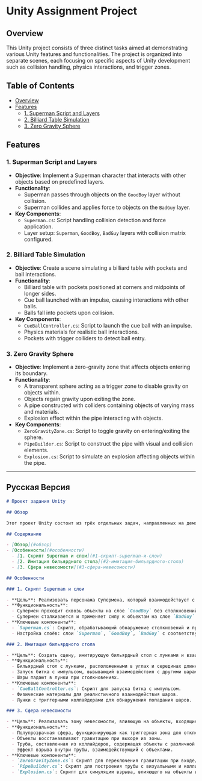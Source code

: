 # Unity Assignment Project

## Overview

This Unity project consists of three distinct tasks aimed at demonstrating various Unity features and functionalities. The project is organized into separate scenes, each focusing on specific aspects of Unity development such as collision handling, physics interactions, and trigger zones.

## Table of Contents

- [Overview](#overview)
- [Features](#features)
  - [1. Superman Script and Layers](#1-superman-script-and-layers)
  - [2. Billiard Table Simulation](#2-billiard-table-simulation)
  - [3. Zero Gravity Sphere](#3-zero-gravity-sphere)

## Features

### 1. Superman Script and Layers

- **Objective**: Implement a Superman character that interacts with other objects based on predefined layers.
- **Functionality**:
  - Superman passes through objects on the `GoodBoy` layer without collision.
  - Superman collides and applies force to objects on the `BadGuy` layer.
- **Key Components**:
  - `Superman.cs`: Script handling collision detection and force application.
  - Layer setup: `Superman`, `GoodBoy`, `BadGuy` layers with collision matrix configured.

### 2. Billiard Table Simulation

- **Objective**: Create a scene simulating a billiard table with pockets and ball interactions.
- **Functionality**:
  - Billiard table with pockets positioned at corners and midpoints of longer sides.
  - Cue ball launched with an impulse, causing interactions with other balls.
  - Balls fall into pockets upon collision.
- **Key Components**:
  - `CueBallController.cs`: Script to launch the cue ball with an impulse.
  - Physics materials for realistic ball interactions.
  - Pockets with trigger colliders to detect ball entry.

### 3. Zero Gravity Sphere

- **Objective**: Implement a zero-gravity zone that affects objects entering its boundary.
- **Functionality**:
  - A transparent sphere acting as a trigger zone to disable gravity on objects within.
  - Objects regain gravity upon exiting the zone.
  - A pipe constructed with colliders containing objects of varying mass and materials.
  - Explosion effect within the pipe interacting with objects.
- **Key Components**:
  - `ZeroGravityZone.cs`: Script to toggle gravity on entering/exiting the sphere.
  - `PipeBuilder.cs`: Script to construct the pipe with visual and collision elements.
  - `Explosion.cs`: Script to simulate an explosion affecting objects within the pipe.

---

## Русская Версия

```markdown
# Проект задания Unity

## Обзор

Этот проект Unity состоит из трёх отдельных задач, направленных на демонстрацию различных возможностей и функционала Unity. Проект организован в виде отдельных сцен, каждая из которых фокусируется на конкретных аспектах разработки на Unity, таких как обработка столкновений, взаимодействие с физикой и зоны триггеров.

## Содержание

- [Обзор](#обзор)
- [Особенности](#особенности)
  - [1. Скрипт Superman и слои](#1-скрипт-superman-и-слои)
  - [2. Имитация бильярдного стола](#2-имитация-бильярдного-стола)
  - [3. Сфера невесомости](#3-сфера-невесомости)

## Особенности

### 1. Скрипт Superman и слои

- **Цель**: Реализовать персонажа Супермена, который взаимодействует с другими объектами на основе предопределённых слоёв.
- **Функциональность**:
  - Супермен проходит сквозь объекты на слое `GoodBoy` без столкновений.
  - Супермен сталкивается и применяет силу к объектам на слое `BadGuy`.
- **Ключевые компоненты**:
  - `Superman.cs`: Скрипт, обрабатывающий обнаружение столкновений и применение силы.
  - Настройка слоёв: слои `Superman`, `GoodBoy`, `BadGuy` с соответствующей матрицей столкновений.

### 2. Имитация бильярдного стола

- **Цель**: Создать сцену, имитирующую бильярдный стол с лунками и взаимодействиями между шарами.
- **Функциональность**:
  - Бильярдный стол с лунками, расположенными в углах и серединах длинных сторон.
  - Запуск битка с импульсом, вызывающий взаимодействия с другими шарами.
  - Шары падают в лунки при столкновениях.
- **Ключевые компоненты**:
  - `CueBallController.cs`: Скрипт для запуска битка с импульсом.
  - Физические материалы для реалистичного взаимодействия шаров.
  - Лунки с триггерными коллайдерами для обнаружения попадания шаров.

### 3. Сфера невесомости

- **Цель**: Реализовать зону невесомости, влияющую на объекты, входящие в её границы.
- **Функциональность**:
  - Полупрозрачная сфера, функционирующая как триггерная зона для отключения гравитации объектов внутри.
  - Объекты восстанавливают гравитацию при выходе из зоны.
  - Труба, составленная из коллайдеров, содержащая объекты с различной массой и материалами.
  - Эффект взрыва внутри трубы, взаимодействующий с объектами.
- **Ключевые компоненты**:
  - `ZeroGravityZone.cs`: Скрипт для переключения гравитации при входе/выходе из сферы.
  - `PipeBuilder.cs`: Скрипт для построения трубы с визуальными и коллизионными элементами.
  - `Explosion.cs`: Скрипт для симуляции взрыва, влияющего на объекты внутри трубы.
```
